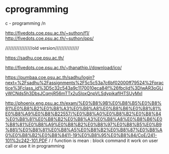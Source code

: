 # cprogramming
c - programming /n



http://fivedots.coe.psu.ac.th/~suthon/f1/
http://fivedots.coe.psu.ac.th/~suthon/pps/




/////////////////old version///////////////

https://sadhu.coe.psu.ac.th/

http://fivedots.coe.psu.ac.th/~thanathip.l/download/icp/

https://pumbaa.coe.psu.ac.th/sadhu/login?next=%2Fsadhu%2Fassignments%2F5c5c53a7c6bf02000ff79524%2Fpractice%3Fclass_id%3D5c32c543a9c1170010eca84f%26fbclid%3DIwAR3oGLiyWCNds5h3DbsJCqmjR56mTTx2uSloxQnpVLSdypikaflHTSUyMxI

http://phoenix.eng.psu.ac.th/exam/%E0%B8%9B%E0%B8%B5%E0%B8%81%E0%B8%B2%E0%B8%A3%E0%B8%A8%E0%B8%B6%E0%B8%81%E0%B8%A9%E0%B8%B22557/%E0%B8%A0%E0%B8%B2%E0%B8%84%E0%B8%81%E0%B8%B2%E0%B8%A3%E0%B8%A8%E0%B8%B6%E0%B8%81%E0%B8%A9%E0%B8%B2%E0%B8%97%E0%B8%B5%E0%B9%881/%E0%B8%81%E0%B8%A5%E0%B8%B2%E0%B8%87%E0%B8%A0%E0%B8%B2%E0%B8%8411-19%E0%B8%95%E0%B8%84/CoE/241-101%2c242-101.PDF
/
/
function is mean : block command it work on user call or use it in programming 
